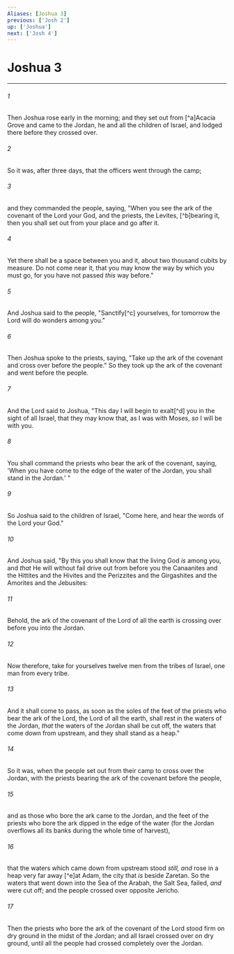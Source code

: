 ```yaml
---
Aliases: [Joshua 3]
previous: ['Josh 2']
up: ['Joshua']
next: ['Josh 4']
---
```

# Joshua 3

***


###### 1 
Then Joshua rose early in the morning; and they set out from [^a]Acacia Grove and came to the Jordan, he and all the children of Israel, and lodged there before they crossed over. 

###### 2 
So it was, after three days, that the officers went through the camp; 

###### 3 
and they commanded the people, saying, "When you see the ark of the covenant of the Lord your God, and the priests, the Levites, [^b]bearing it, then you shall set out from your place and go after it. 

###### 4 
Yet there shall be a space between you and it, about two thousand cubits by measure. Do not come near it, that you may know the way by which you must go, for you have not passed _this_ way before." 

###### 5 
And Joshua said to the people, "Sanctify[^c] yourselves, for tomorrow the Lord will do wonders among you." 

###### 6 
Then Joshua spoke to the priests, saying, "Take up the ark of the covenant and cross over before the people." So they took up the ark of the covenant and went before the people. 

###### 7 
And the Lord said to Joshua, "This day I will begin to exalt[^d] you in the sight of all Israel, that they may know that, as I was with Moses, _so_ I will be with you. 

###### 8 
You shall command the priests who bear the ark of the covenant, saying, 'When you have come to the edge of the water of the Jordan, you shall stand in the Jordan.' " 

###### 9 
So Joshua said to the children of Israel, "Come here, and hear the words of the Lord your God." 

###### 10 
And Joshua said, "By this you shall know that the living God _is_ among you, and _that_ He will without fail drive out from before you the Canaanites and the Hittites and the Hivites and the Perizzites and the Girgashites and the Amorites and the Jebusites: 

###### 11 
Behold, the ark of the covenant of the Lord of all the earth is crossing over before you into the Jordan. 

###### 12 
Now therefore, take for yourselves twelve men from the tribes of Israel, one man from every tribe. 

###### 13 
And it shall come to pass, as soon as the soles of the feet of the priests who bear the ark of the Lord, the Lord of all the earth, shall rest in the waters of the Jordan, _that_ the waters of the Jordan shall be cut off, the waters that come down from upstream, and they shall stand as a heap." 

###### 14 
So it was, when the people set out from their camp to cross over the Jordan, with the priests bearing the ark of the covenant before the people, 

###### 15 
and as those who bore the ark came to the Jordan, and the feet of the priests who bore the ark dipped in the edge of the water (for the Jordan overflows all its banks during the whole time of harvest), 

###### 16 
that the waters which came down from upstream stood _still, and_ rose in a heap very far away [^e]at Adam, the city that _is_ beside Zaretan. So the waters that went down into the Sea of the Arabah, the Salt Sea, failed, _and_ were cut off; and the people crossed over opposite Jericho. 

###### 17 
Then the priests who bore the ark of the covenant of the Lord stood firm on dry ground in the midst of the Jordan; and all Israel crossed over on dry ground, until all the people had crossed completely over the Jordan.
